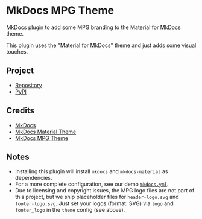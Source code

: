 # MkDocs MPG Theme

MkDocs plugin to add some MPG branding to the Material for MkDocs theme.

This plugin uses the "Material for MkDocs" theme and just adds some visual touches.

## Project

- [Repository](https://github.com/tombreit/mkdocs-mpgtheme-plugin)
- [PyPI](https://pypi.org/project/mkdocs-mpgtheme-plugin/)

## Credits

- [MkDocs](https://www.mkdocs.org/)
- [MkDocs Material Theme](https://squidfunk.github.io/mkdocs-material/)
- [MkDocs MPG Theme](https://tombreit.github.io/mkdocs-mpgtheme-plugin/)

## Notes

- Installing this plugin will install `mkdocs` and `mkdocs-material` as dependencies.
- For a more complete configuration, see our demo [`mkdocs.yml`](https://github.com/tombreit/mkdocs-mpgtheme-plugin/blob/main/mkdocs.yml).
- Due to licensing and copyright issues, the MPG logo files are not part of this project, but we ship placeholder files for `header-logo.svg` and `footer-logo.svg`. Just set your logos (format: SVG) via `logo` and `footer_logo` in the `theme` config (see above).
